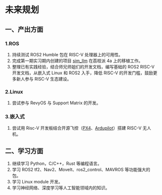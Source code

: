 # 未来规划

## 一、产出方面

### 1.ROS
1. 持续测试 ROS2 Humble 包在 RISC-V 处理器上的可用性。
2. 完成第一期实习期内创建的项目 [sim_llm](https://github.com/lalafua/sim_llm) 在荔枝派 4a 上的移植工作。
3. 整理已有实践经验，结合师兄师姐们的开发文档，编写基础的 ROS2 RISC-V 开发文档，从嵌入式 Linux 和 ROS2 入手，降低 RISC-V 的开发门槛，鼓励更多新人参与 RISC-V 生态建设。

### 2.Linux
1. 尝试参与 RevyOS 与 Support Matrix 的开发。

### 3.嵌入式
1. 尝试用 Risc-V 开发板结合开源飞控（[PX4](https://px4.io/)、[Ardupilot](https://ardupilot.org/)）搭建 RISC-V 无人机。

## 二、学习方面
1. 继续学习 Python，C/C++，Rust 等编程语言。
2. 学习 ROS2 tf2、Nav2、MoveIt、ros2_control、MAVROS 等功能强大的包。  
3. 学习 Linux module 开发。
4. 学习神经网络、深度学习等人工智能领域内的知识。
